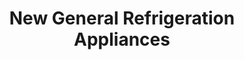 ---
title: "New General Refrigeration Appliances"
url: /karachi/new-general-refrigeration-appliances/
shop: appliance
---